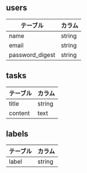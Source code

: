 users
----
|テーブル|カラム|
|---|---|
|name |string|
|email|string|
|password_digest|string|

tasks
---
|テーブル|カラム|
|---|---|
|title|string|
|content|text|

labels
---
|テーブル|カラム|
|---|---|
|label|string|